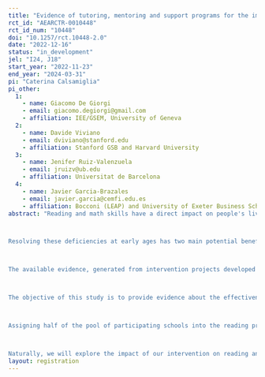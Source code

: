 ```yaml
---
title: "Evidence of tutoring, mentoring and support programs for the improvement of reading and mathematics competences."
rct_id: "AEARCTR-0010448"
rct_id_num: "10448"
doi: "10.1257/rct.10448-2.0"
date: "2022-12-16"
status: "in_development"
jel: "I24, J18"
start_year: "2022-11-23"
end_year: "2024-03-31"
pi: "Caterina Calsamiglia"
pi_other:
  1:
    - name: Giacomo De Giorgi
    - email: giacomo.degiorgi@gmail.com
    - affiliation: IEE/GSEM, University of Geneva
  2:
    - name: Davide Viviano
    - email: dviviano@stanford.edu
    - affiliation: Stanford GSB and Harvard University
  3:
    - name: Jenifer Ruiz-Valenzuela
    - email: jruizv@ub.edu
    - affiliation: Universitat de Barcelona
  4:
    - name: Javier Garcia-Brazales
    - email: javier.garcia@cemfi.edu.es
    - affiliation: Bocconi (LEAP) and University of Exeter Business School
abstract: "Reading and math skills have a direct impact on people's lives. Lacking these skills constitutes an important barrier against effective communication, and therefore against the development of the individual within society. An early deficiency in reading and mathematics levels is correlated with lower academic performance, a higher level of dropout, and worse labor market outcomes.

Resolving these deficiencies at early ages has two main potential benefits. First, it unravels the development of the person, making it easier for him/her to progress in their learning (dynamic gains and complementarities of future investments). Second, it improves the ability to work in the classroom on the part of the whole group (spillovers). The sooner such gaps and inequities are identified and addressed, the better individual and classroom educational performance will be.

The available evidence, generated from intervention projects developed in countries other than Spain (our context of interest), points to tutoring and mentoring programs as one of the most effective means to increase the academic performance of students, especially those who start at a greater disadvantage. In addition, the existing evidence points to this type of intervention as triggering other positive effects on learning (personal and transversal competences, school adherence, reduction in absenteeism, etc.).

The objective of this study is to provide evidence about the effectiveness of two interventions providing educational support, one for reading and one for mathematics, in low-socioeconomic schools located in Spain. The reading program consist of one-on-one mentoring sessions for grade 4 students aimed at fostering the pleasure for autonomous reading, The mathematics program consists of four-group tutorial sessions for grade 6 students. Within the classes of the grade for which the school is treated, only a subset of students will actually participate in our tutoring/mentoring programs.

Assigning half of the pool of participating schools into the reading program and the other half into the mathematics program, we will compare the outcomes of the students from the grade for which the school has been treated with the outcomes of the students in the same grade from schools that got assigned to the other program. Within a given treated class, students who did not actually participate in the mentoring/tutoring programs might still have their outcomes impacted through in-class spillovers.

Naturally, we will explore the impact of our intervention on reading and mathematics cognitive abilities. We will pay particular attention to how these programs affect the classroom depending on the position in the network of friends where the treated kids belong. We also explore other dimensions such as improvements in socio-emotional skills, classroom climate and behavior, and changes in social relations and friendships."
layout: registration
---
```


